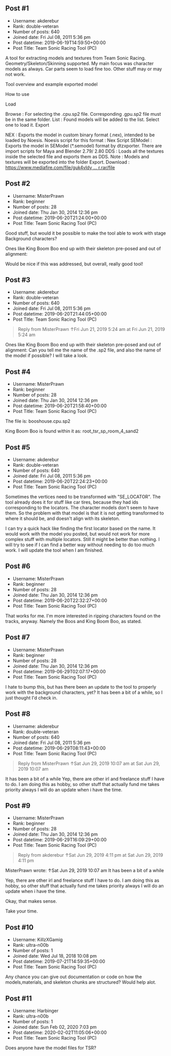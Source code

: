 ## Post #1
- Username: akderebur
- Rank: double-veteran
- Number of posts: 640
- Joined date: Fri Jul 08, 2011 5:36 pm
- Post datetime: 2019-06-19T14:59:50+00:00
- Post Title: Team Sonic Racing Tool (PC)

A tool for extracting models and textures from Team Sonic Racing. Geometry/Skeleton/Skinning supported. My main focus was character models as always. Car parts seem to load fine too. Other stuff may or may not work.

Tool overview and example exported model






How to use

Load

Browse : For selecting the .cpu.sp2 file. Corresponding .gpu.sp2 file must be in the same folder.
List : Found models will be added to the list. Select one to load it.
Export

NEX : Exports the model in custom binary format (.nex), intended to be loaded by Noesis. Noesis script for this format : Nex Script
SEModel : Exports the model in SEModel (*.semodel) format by dtzxporter. There are import scripts for Maya and Blender 2.79/ 2.80
DDS : Loads all the textures inside the selected file and exports them as DDS.
Note  : Models and textures will be exported into the folder Export.
Download : [https://www.mediafire.com/file/guk4vldy ... r.rar/file](https://www.mediafire.com/file/guk4vldyn3palv9/TSRViewer.rar/file)
## Post #2
- Username: MisterPrawn
- Rank: beginner
- Number of posts: 28
- Joined date: Thu Jan 30, 2014 12:36 pm
- Post datetime: 2019-06-20T21:24:00+00:00
- Post Title: Team Sonic Racing Tool (PC)

Good stuff, but would it be possible to make the tool able to work with stage Background characters?

Ones like King Boom Boo end up with their skeleton pre-posed and out of alignment:


Would be nice if this was addressed, but overall, really good tool!
## Post #3
- Username: akderebur
- Rank: double-veteran
- Number of posts: 640
- Joined date: Fri Jul 08, 2011 5:36 pm
- Post datetime: 2019-06-20T21:44:05+00:00
- Post Title: Team Sonic Racing Tool (PC)

> Reply from MisterPrawn ↑Fri Jun 21, 2019 5:24 am at Fri Jun 21, 2019 5:24 am
>
> 
Ones like King Boom Boo end up with their skeleton pre-posed and out of alignment:
Can you tell me the name of the  .sp2 file, and also the name of the model if possible? I will take a look.
## Post #4
- Username: MisterPrawn
- Rank: beginner
- Number of posts: 28
- Joined date: Thu Jan 30, 2014 12:36 pm
- Post datetime: 2019-06-20T21:58:40+00:00
- Post Title: Team Sonic Racing Tool (PC)

The file is: booshouse.cpu.sp2

King Boom Boo is found within it as: root_tsr_sp_room_4_sand2
## Post #5
- Username: akderebur
- Rank: double-veteran
- Number of posts: 640
- Joined date: Fri Jul 08, 2011 5:36 pm
- Post datetime: 2019-06-20T22:24:23+00:00
- Post Title: Team Sonic Racing Tool (PC)

Sometimes the vertices need to be transformed with "SE_LOCATOR". The tool already does it for stuff like car tires, because they had ids corresponding to the locators. The character models don't seem to have them. So the problem with that model is that it is not getting transformed to where it should be, and doesn't align with its skeleton.

I can try a quick hack like finding the first locator based on the name. It would work with the model you posted, but would not work for more complex stuff with multiple locators. Still it might be better than nothing. I will try to see if I can find a better way without needing to do too much work. I will update the tool when I am finished.
## Post #6
- Username: MisterPrawn
- Rank: beginner
- Number of posts: 28
- Joined date: Thu Jan 30, 2014 12:36 pm
- Post datetime: 2019-06-20T22:32:27+00:00
- Post Title: Team Sonic Racing Tool (PC)

That works for me. I'm more interested in ripping characters found on the tracks, anyway. Namely the Boos and King Boom Boo, as stated.
## Post #7
- Username: MisterPrawn
- Rank: beginner
- Number of posts: 28
- Joined date: Thu Jan 30, 2014 12:36 pm
- Post datetime: 2019-06-29T02:07:17+00:00
- Post Title: Team Sonic Racing Tool (PC)

I hate to bump this, but has there been an update to the tool to properly work with the background characters, yet? It has been a bit of a while, so I just thought I'd check in.
## Post #8
- Username: akderebur
- Rank: double-veteran
- Number of posts: 640
- Joined date: Fri Jul 08, 2011 5:36 pm
- Post datetime: 2019-06-29T08:11:43+00:00
- Post Title: Team Sonic Racing Tool (PC)

> Reply from MisterPrawn ↑Sat Jun 29, 2019 10:07 am at Sat Jun 29, 2019 10:07 am
>
> 
It has been a bit of a while
Yep, there are other irl and freelance stuff I have to do. I am doing this as hobby, so other stuff that actually fund me takes priority always  I will do an update when i have the time.
## Post #9
- Username: MisterPrawn
- Rank: beginner
- Number of posts: 28
- Joined date: Thu Jan 30, 2014 12:36 pm
- Post datetime: 2019-06-29T16:09:29+00:00
- Post Title: Team Sonic Racing Tool (PC)

> Reply from akderebur ↑Sat Jun 29, 2019 4:11 pm at Sat Jun 29, 2019 4:11 pm
>
> 
MisterPrawn wrote: ↑Sat Jun 29, 2019 10:07 am
It has been a bit of a while

Yep, there are other irl and freelance stuff I have to do. I am doing this as hobby, so other stuff that actually fund me takes priority always  I will do an update when i have the time.

Okay, that makes sense.   

Take your time.
## Post #10
- Username: KillzXGamig
- Rank: ultra-n00b
- Number of posts: 1
- Joined date: Wed Jul 18, 2018 10:08 pm
- Post datetime: 2019-07-21T14:59:35+00:00
- Post Title: Team Sonic Racing Tool (PC)

Any chance you can give out documentation or code on how the models,materials, and skeleton chunks are structured? Would help alot.
## Post #11
- Username: Harbinger
- Rank: ultra-n00b
- Number of posts: 1
- Joined date: Sun Feb 02, 2020 7:03 pm
- Post datetime: 2020-02-02T11:05:06+00:00
- Post Title: Team Sonic Racing Tool (PC)

Does anyone have the model files for TSR?
